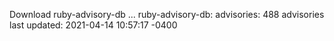 Download ruby-advisory-db ...
ruby-advisory-db:
  advisories:	488 advisories
  last updated:	2021-04-14 10:57:17 -0400
